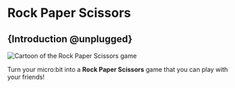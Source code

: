 # Rock Paper Scissors

## {Introduction @unplugged}

![Cartoon of the Rock Paper Scissors game](/static/mb/projects/piano/S1.png)

Turn your micro:bit into a **Rock Paper Scissors** game that you can play with your friends!
